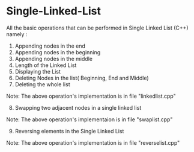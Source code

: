 # Single-Linked-List
All the basic operations that can be performed in Single Linked List (C++) namely :
1) Appending nodes in the end
2) Appending nodes in the beginning
3) Appending nodes in the middle 
4) Length of the Linked List
5) Displaying the List
6) Deleting Nodes in the list( Beginning, End and Middle) 
7) Deleting the whole list   

Note: The above operation's implementation is in file "linkedlist.cpp"

8) Swapping two adjacent nodes in a single linked list

Note: The above operation's implementaion is in file "swaplist.cpp"

9) Reversing elements in the Single Linked List

Note: The above operation's implementation is in file "reverselist.cpp"


